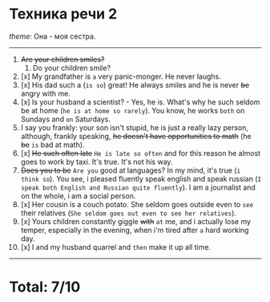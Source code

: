 # Техника речи 2
*theme:* Она - моя сестра.

---
1. ~~Are your children smiles?~~
	1. Do your children smile?
2. [x] My grandfather is `a` very panic-monger. He never laughs.
3. [x] His dad such a (`is so`) great! He always smiles and he is never ~~be~~ angry with me.
4. [x] Is your husband a scientist? - Yes, he is. What's why he such seldom be at home (`he is at home so rarely`). You know, he works `both` on Sundays and `on` Saturdays.
5. I say you frankly: your son isn't stupid, he is just a really lazy person, although, frankly speaking, ~~he doesn't have opportunities to math~~ (he ~~be~~ `is` bad at math).
6. [x] ~~He such often late~~ `He is late so often` and for this reason he almost goes to work by taxi. It's true. It's not his way.
7. ~~Does you to be~~ `Are you` good at languages? In my mind, it's true (`i think so`). You see, i pleased fluently speak english and speak russian (`I speak both English and Russian quite fluently`). I am a journalist and on the whole, i am a social person.
8. [x] Her cousin is a couch potato. She seldom goes outside even to `see` their relatives (`She seldom goes out even to see her relatives`).
9. [x] Yours children constantly giggle ~~with~~ `at` me, and i actually lose my temper, especially in the evening, when i'm tired after `a` hard working day.
10. [x] I and my husband quarrel and `then` make it up all time.
---
# Total: 7/10